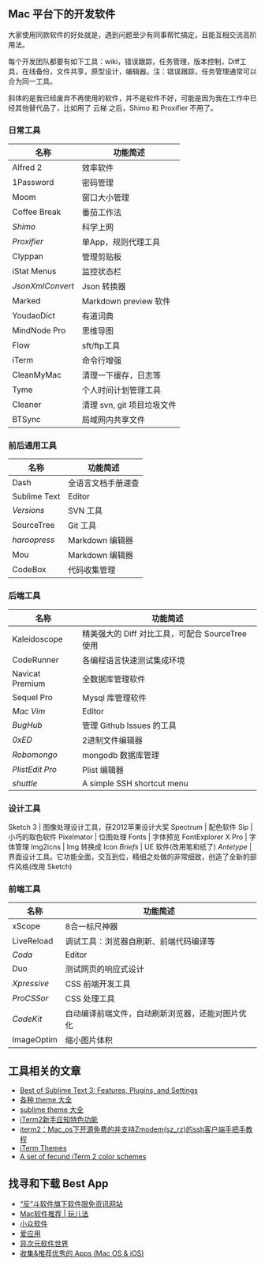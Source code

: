 ## Mac 平台下的开发软件

大家使用同款软件的好处就是，遇到问题至少有同事帮忙搞定。且能互相交流高阶用法。

每个开发团队都要有如下工具：wiki，错误跟踪，任务管理，版本控制，Diff工具，在线备份，文件共享，原型设计，编辑器。注：错误跟踪，任务管理通常可以合为同一工具。

斜体的是我已经废弃不再使用的软件，并不是软件不好，可能是因为我在工作中已经其他替代品了，比如用了 云梯 之后，Shimo 和 Proxifier 不用了。

### 日常工具

名称  | 功能简述
----- | ------
Alfred 2 | 效率软件
1Password | 密码管理
Moom | 窗口大小管理
Coffee Break | 番茄工作法
*Shimo* | 科学上网
*Proxifier* | 单App，规则代理工具
Clyppan | 管理剪贴板
iStat Menus | 监控状态栏
*JsonXmlConvert* | Json 转换器
Marked | Markdown preview 软件
YoudaoDict | 有道词典
MindNode Pro | 思维导图
Flow | sft/ftp工具
iTerm | 命令行增强
CleanMyMac | 清理一下缓存，日志等
Tyme | 个人时间计划管理工具
Cleaner | 清理 svn, git 项目垃圾文件
BTSync | 局域网内共享文件

### 前后通用工具

名称  | 功能简述
----- | ------
Dash | 全语言文档手册速查
Sublime Text | Editor
*Versions* | SVN 工具
SourceTree | Git 工具
*haroopress* | Markdown 编辑器
Mou | Markdown 编辑器
CodeBox | 代码收集管理

### 后端工具

名称  | 功能简述
----- | ------
Kaleidoscope | 精美强大的 Diff 对比工具，可配合 SourceTree 使用
CodeRunner | 各编程语言快速测试集成环境
Navicat Premium | 全数据库管理软件
Sequel Pro | Mysql 库管理软件
*Mac Vim* | Editor
*BugHub* | 管理 Github Issues 的工具
*0xED* | 2进制文件编辑器
*Robomongo* | mongodb 数据库管理
*PlistEdit Pro* | Plist 编辑器
*shuttle* | A simple SSH shortcut menu

### 设计工具

Sketch 3 | 图像处理设计工具，获2012苹果设计大奖
Spectrum | 配色软件
Sip | 小巧的取色软件
Pixelmator | 位图处理
Fonts | 字体预览
FontExplorer X Pro | 字体管理
Img2icns | Img 转换成 Icon
*Briefs* | UE 软件(改用笔和纸了)
*Antetype* | 界面设计工具。它功能全面，交互到位，精细之处做的非常细致，创造了全新的部件风格(改用 Sketch)

### 前端工具

名称  | 功能简述
----- | ------
xScope | 8合一标尺神器
LiveReload | 调试工具：浏览器自刷新、前端代码编译等
*Coda* | Editor
Duo | 测试网页的响应式设计
*Xpressive* | CSS 前端开发工具
*ProCSSor* | CSS 处理工具
*CodeKit* | 自动编译前端文件，自动刷新浏览器，还能对图片优化
ImageOptim | 缩小图片体积


## 工具相关的文章

* [Best of Sublime Text 3: Features, Plugins, and Settings](http://scotch.io/bar-talk/best-of-sublime-text-3-features-plugins-and-settings)
* [各种 theme 大全](https://github.com/daylerees/colour-schemes)
* [sublime theme 大全](http://colorsublime.com/)
* [iTerm2新手应知特色功能](http://www.yangzhiping.com/tech/iterm2.html)
* [iterm2：Mac_os下开源免费的并支持Zmodem(sz_rz)的ssh客户端手把手教程](http://wenku.baidu.com/link?url=SVUT0DpPCl7dfgM2JqexucPHVkEuM2LOSqHkzNpgme1merhUYhkzOyXOYfKt1sEJI00Ac04teYtqP1wDBEI8D4Q62ENlmCs6SglaBIYYYuC)
* [iTerm Themes](http://iterm2colorschemes.com/)
* [A set of fecund iTerm 2 color schemes](https://github.com/baskerville/iTerm-2-Color-Themes)

## 找寻和下载 Best App

* [“反”斗软件旗下软件限免资讯网站](http://free.apprcn.com/)
* [Mac软件推荐 | 玩儿法](http://www.waerfa.com/)
* [小众软件](http://www.appinn.com/)
* [爱应用](http://www.iapps.im/)
* [异次元软件世界](http://www.iplaysoft.com/)
* [收集&推荐优秀的 Apps (Mac OS & iOS)](https://github.com/hzlzh/Best-App)
